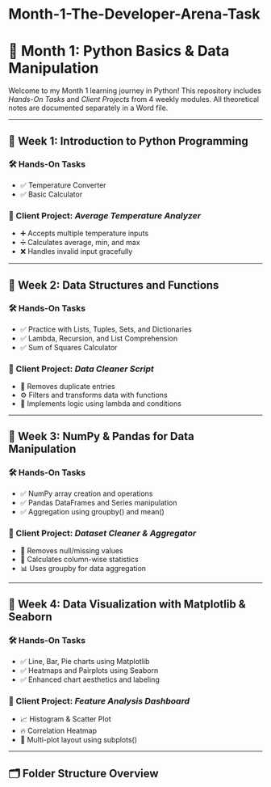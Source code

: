 # Month-1-The-Developer-Arena-Task

# 📘 Month 1: Python Basics & Data Manipulation

Welcome to my Month 1 learning journey in Python! This repository includes *Hands-On Tasks* and *Client Projects* from 4 weekly modules. All theoretical notes are documented separately in a Word file.

---

## 📅 Week 1: Introduction to Python Programming

### 🛠 Hands-On Tasks
- ✅ Temperature Converter  
- ✅ Basic Calculator  

### 🎯 Client Project: *Average Temperature Analyzer*
- ➕ Accepts multiple temperature inputs  
- ➗ Calculates average, min, and max  
- ❌ Handles invalid input gracefully  

---

## 📅 Week 2: Data Structures and Functions

### 🛠 Hands-On Tasks
- ✅ Practice with Lists, Tuples, Sets, and Dictionaries  
- ✅ Lambda, Recursion, and List Comprehension  
- ✅ Sum of Squares Calculator  

### 🎯 Client Project: *Data Cleaner Script*
- 🔄 Removes duplicate entries  
- ⚙ Filters and transforms data with functions  
- 🧠 Implements logic using lambda and conditions  

---

## 📅 Week 3: NumPy & Pandas for Data Manipulation

### 🛠 Hands-On Tasks
- ✅ NumPy array creation and operations  
- ✅ Pandas DataFrames and Series manipulation  
- ✅ Aggregation using groupby() and mean()  

### 🎯 Client Project: *Dataset Cleaner & Aggregator*
- 🧼 Removes null/missing values  
- 🧮 Calculates column-wise statistics  
- 📊 Uses groupby for data aggregation  

---

## 📅 Week 4: Data Visualization with Matplotlib & Seaborn

### 🛠 Hands-On Tasks
- ✅ Line, Bar, Pie charts using Matplotlib  
- ✅ Heatmaps and Pairplots using Seaborn  
- ✅ Enhanced chart aesthetics and labeling  

### 🎯 Client Project: *Feature Analysis Dashboard*
- 📈 Histogram & Scatter Plot  
- 🔥 Correlation Heatmap  
- 🧩 Multi-plot layout using subplots()  

---

## 🗂 Folder Structure Overview
